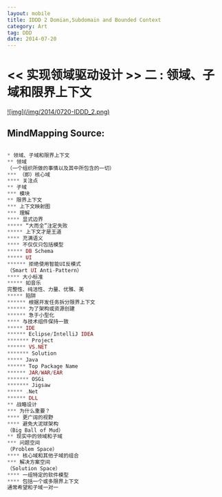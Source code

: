 ```yaml
---
layout: mobile
title: IDDD 2 Domian,Subdomain and Bounded Context
category: Art
tag: DDD
date: 2014-07-20
---
```


<< 实现领域驱动设计 >> 二 : 领域、子域和限界上下文 
=====================

<a href="/img/2014/0720-IDDD_2.png" target="_blank">
![img](/img/2014/0720-IDDD_2.png)
</a>

MindMapping Source:
------------------
```php

* 领域、子域和限界上下文
** 领域
（一个组织所做的事情以及其中所包含的一切）
*** （即）核心域
**** 关注点
** 子域
*** 模块
** 限界上下文
*** 上下文映射图
*** 理解
**** 显式边界
***** “大而全”注定失败
***** 上下文才是王道
**** 充满语义
**** 不仅仅只包括模型
***** DB Schema
***** UI
****** 拒绝使用智能UI反模式
（Smart UI Anti-Pattern）
**** 大小标准
***** 如音乐
完整性、纯洁性、力量、优雅、美
***** 陷阱
****** 根据开发任务拆分限界上下文
****** 为了架构或资源创建
****** 急于小型化
**** 与技术组件保持一致
***** IDE
****** Eclipse/IntelliJ IDEA
******* Project
****** VS.NET
******* Solution
***** Java
****** Top Package Name
****** JAR/WAR/EAR
******* OSGi
******* Jigsaw
***** .Net
****** DLL
** 战略设计
*** 为什么重要？
**** 更广阔的视野
**** 避免大泥球架构
（Big Ball of Mud）
** 现实中的领域和子域
*** 问题空间
（Problem Space）
**** 核心域和其他子域的组合
*** 解决方案空间
（Solution Space）
**** 一组特定的软件模型
**** 包括一个或多限界上下文
通常希望和子域一对一

```
